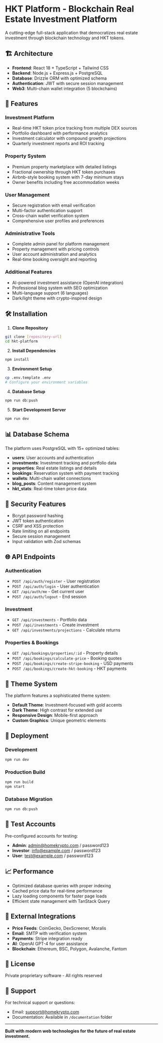 # HKT Platform - Blockchain Real Estate Investment Platform

A cutting-edge full-stack application that democratizes real estate investment through blockchain technology and HKT tokens.

## 🏗️ Architecture

- **Frontend**: React 18 + TypeScript + Tailwind CSS
- **Backend**: Node.js + Express.js + PostgreSQL
- **Database**: Drizzle ORM with optimized schema
- **Authentication**: JWT with secure session management
- **Web3**: Multi-chain wallet integration (5 blockchains)

## 🚀 Features

### Investment Platform
- Real-time HKT token price tracking from multiple DEX sources
- Portfolio dashboard with performance analytics
- Investment calculator with compound growth projections
- Quarterly investment reports and ROI tracking

### Property System
- Premium property marketplace with detailed listings
- Fractional ownership through HKT token purchases
- Airbnb-style booking system with 7-day minimum stays
- Owner benefits including free accommodation weeks

### User Management
- Secure registration with email verification
- Multi-factor authentication support
- Cross-chain wallet verification system
- Comprehensive user profiles and preferences

### Administrative Tools
- Complete admin panel for platform management
- Property management with pricing controls
- User account administration and analytics
- Real-time booking oversight and reporting

### Additional Features
- AI-powered investment assistance (OpenAI integration)
- Professional blog system with SEO optimization
- Multi-language support (6 languages)
- Dark/light theme with crypto-inspired design

## 🛠️ Installation

1. **Clone Repository**
```bash
git clone [repository-url]
cd hkt-platform
```

2. **Install Dependencies**
```bash
npm install
```

3. **Environment Setup**
```bash
cp .env.template .env
# Configure your environment variables
```

4. **Database Setup**
```bash
npm run db:push
```

5. **Start Development Server**
```bash
npm run dev
```

## 📊 Database Schema

The platform uses PostgreSQL with 15+ optimized tables:

- **users**: User accounts and authentication
- **investments**: Investment tracking and portfolio data
- **properties**: Real estate listings and details
- **bookings**: Reservation system with payment tracking
- **wallets**: Multi-chain wallet connections
- **blog_posts**: Content management system
- **hkt_stats**: Real-time token price data

## 🔐 Security Features

- Bcrypt password hashing
- JWT token authentication
- CSRF and XSS protection
- Rate limiting on all endpoints
- Secure session management
- Input validation with Zod schemas

## 🌐 API Endpoints

### Authentication
- `POST /api/auth/register` - User registration
- `POST /api/auth/login` - User authentication
- `GET /api/auth/me` - Get current user
- `POST /api/auth/logout` - End session

### Investment
- `GET /api/investments` - Portfolio data
- `POST /api/investments` - Create investment
- `GET /api/investments/projections` - Calculate returns

### Properties & Bookings
- `GET /api/bookings/properties/:id` - Property details
- `POST /api/bookings/calculate-price` - Booking quotes
- `POST /api/bookings/create-stripe-booking` - USD payments
- `POST /api/bookings/create-hkt-booking` - HKT payments

## 🎨 Theme System

The platform features a sophisticated theme system:

- **Default Theme**: Investment-focused with gold accents
- **Dark Theme**: High contrast for extended use
- **Responsive Design**: Mobile-first approach
- **Custom Graphics**: Unique geometric elements

## 🚀 Deployment

### Development
```bash
npm run dev
```

### Production Build
```bash
npm run build
npm start
```

### Database Migration
```bash
npm run db:push
```

## 🧪 Test Accounts

Pre-configured accounts for testing:

- **Admin**: admin@homekrypto.com / password123
- **Investor**: info@example.com / password123
- **User**: test@example.com / password123

## 📈 Performance

- Optimized database queries with proper indexing
- Cached price data for real-time performance
- Lazy loading components for faster page loads
- Efficient state management with TanStack Query

## 🔗 External Integrations

- **Price Feeds**: CoinGecko, DexScreener, Moralis
- **Email**: SMTP with verification system
- **Payments**: Stripe integration ready
- **AI**: OpenAI GPT-4 for user assistance
- **Blockchain**: Ethereum, BSC, Polygon, Avalanche, Fantom

## 📝 License

Private proprietary software - All rights reserved

## 🤝 Support

For technical support or questions:
- Email: support@homekrypto.com
- Documentation: Available in `/documentation` folder

---

**Built with modern web technologies for the future of real estate investment.**